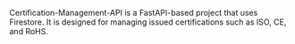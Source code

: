 Certification-Management-API is a FastAPI-based project that uses Firestore. It is designed for managing issued certifications such as ISO, CE, and RoHS.